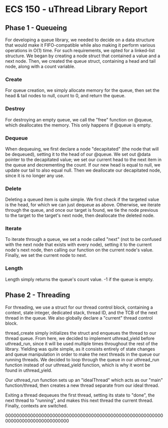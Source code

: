 # ECS 150 - uThread Library Report

## Phase 1 - Queueing

For developing a queue library, we needed to decide on a data structure that
would make it FIFO-compatible while also making it perform various operations
in O(1) time. For such requirements, we opted for a linked-list structure. We
began by creating a node struct that contained a value and a next node. Then, we
created the queue struct, containing a head and tail node, along with a count
variable.

### Create

For queue creation, we simply allocate memory for the queue, then set the head
& tail nodes to null, count to 0, and return the queue.

### Destroy

For destroying an empty queue, we call the "free" function on @queue, which
deallocates the memory. This only happens if @queue is empty.

### Dequeue

When dequeuing, we first declare a node "decapitated" (the node that will be
dequeued), setting it to the head of our @queue. We set out @data pointer to
the decapitated value; we set our current head to the next item in the
queue and decrementing the count. If our new head is equal to null, we update
our tail to also equal null. Then we deallocate our decapitated node, since
it is no longer any use.

### Delete

Deleting a queued item is quite simple. We first check if the targeted value is
the head, for which we can just dequeue as above. Otherwise, we iterate through
the queue, and once our target is found, we tie the node previous to the target
to the target's next node, then deallocate the deleted node.

### Iterate

To iterate through a queue, we set a node called "next" (not to be confused with
the next node that exists with every node), setting it to the current node's
next node, then calling our function on the current node's value. Finally, we
set the current node to next.

### Length

Length simply returns the queue's count value. -1 if the queue is empty.

## Phase 2 - Threading

For threading, we use a struct for our thread control block, containing a context,
state integer, dedicated stack, thread ID, and the TCB of the next thread in the
queue. We also globally declare a "current" thread control block.

thread_create simply initializes the struct and enqueues the thread to our
thread queue. From here, we decided to implement uthread_yield before
uthread_run, since it will be used multiple times throughout the rest of the
library. Yielding was quite simple, as it consists entirely of state changes and
queue manipulation in order to make the next threads in the queue our running
threads. We decided to loop through the queue in our uthread_run function instead
of our uthread_yield function, which is why it wont be found in uthread_yield.

Our uthread_run function sets up an "idealThread" which acts as our "main"
function/thread, then creates a new thread separate from our ideal thread.

Exiting a thread dequeues the first thread, setting its state to "done",
the next thread to "running", and makes this next thread the current thread.
Finally, contexts are switched.


00000000000000000000000000000000000000000000000000000000000000000000000000000000